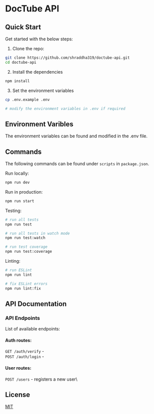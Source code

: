 # DocTube API

## Quick Start

Get started with the below steps:

1. Clone the repo:

```bash
git clone https://github.com/shraddha319/doctube-api.git
cd doctube-api
```

2. Install the dependencies

```bash
npm install
```

3. Set the environment variables

```bash
cp .env.example .env

# modify the environment variables in .env if required
```

## Environment Varibles

The environment variables can be found and modified in the .env file.

## Commands

The following commands can be found under `scripts` in `package.json`.

Run locally:

```bash
npm run dev
```

Run in production:

```bash
npm run start
```

Testing:

```bash
# run all tests
npm run test

# run all tests in watch mode
npm run test:watch

# run test coverage
npm run test:coverage
```

Linting:

```bash
# run ESLint
npm run lint

# fix ESLint errors
npm run lint:fix
```

## API Documentation

### API Endpoints

List of available endpoints:

#### Auth routes:

`GET /auth/verify` -\
`POST /auth/login` -

#### User routes:

`POST /users` - registers a new user\

## License

[MIT](LICENSE)
